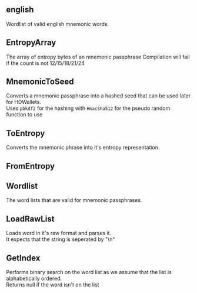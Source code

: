 ## english
Wordlist of valid english mnemonic words.

## EntropyArray
The array of entropy bytes of an mnemonic passphrase
Compilation will fail if the count is not 12/15/18/21/24

## MnemonicToSeed
Converts a mnemonic passphrase into a hashed seed that
can be used later for HDWallets.\
Uses `pbkdf2` for the hashing with `HmacSha512` for the
pseudo random function to use

## ToEntropy
Converts the mnemonic phrase into it's entropy representation.

## FromEntropy

## Wordlist
The word lists that are valid for mnemonic passphrases.

## LoadRawList
Loads word in it's raw format and parses it.\
It expects that the string is seperated by "\n"

## GetIndex
Performs binary search on the word list
as we assume that the list is alphabetically ordered.\
Returns null if the word isn't on the list


